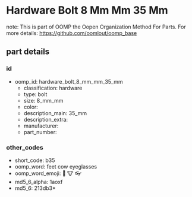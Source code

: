 # Hardware Bolt 8 Mm Mm 35 Mm  

note: This is part of OOMP the Oopen Organization Method For Parts. For more details: https://github.com/oomlout/oomp_base

##  part details





### id
* oomp_id: hardware_bolt_8_mm_mm_35_mm
  * classification: hardware
  * type: bolt
  * size: 8_mm_mm
  * color: 
  * description_main: 35_mm
  * description_extra: 
  * manufacturer: 
  * part_number: 

### other_codes
* short_code: b35
* oomp_word: feet cow eyeglasses
* oomp_word_emoji: :feet: :cow: :eyeglasses:
* md5_6_alpha: 1aoxf
* md5_6: 213db3* 